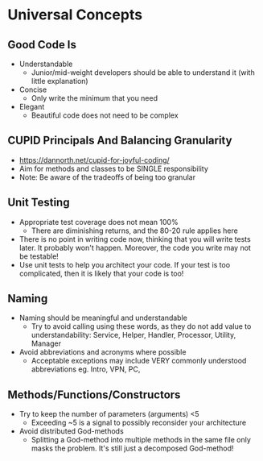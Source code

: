 # Universal Concepts

## Good Code Is
- Understandable 
  - Junior/mid-weight developers should be able to understand it (with little explanation)
- Concise 
  - Only write the minimum that you need
- Elegant 
  - Beautiful code does not need to be complex
  

## CUPID Principals And Balancing Granularity
- https://dannorth.net/cupid-for-joyful-coding/
- Aim for methods and classes to be SINGLE responsibility
- Note: Be aware of the tradeoffs of being too granular


## Unit Testing
- Appropriate test coverage does not mean 100%
  - There are diminishing returns, and the 80-20 rule applies here
- There is no point in writing code now, thinking that you will write tests later. It probably won't happen. Moreover, the code you write may not be testable!
- Use unit tests to help you architect your code. If your test is too complicated, then it is likely that your code is too!  


## Naming
- Naming should be meaningful and understandable 
  - Try to avoid calling using these words, as they do not add value to understandability: Service, Helper, Handler, Processor, Utility, Manager
- Avoid abbreviations and acronyms where possible
  - Acceptable exceptions may include VERY commonly understood abbreviations eg. Intro, VPN, PC,  


## Methods/Functions/Constructors
- Try to keep the number of parameters (arguments) <5 
  - Exceeding ~5 is a signal to possibly reconsider your architecture
- Avoid distributed God-methods 
  - Splitting a God-method into multiple methods in the same file only masks the problem. It's still just a decomposed God-method!

